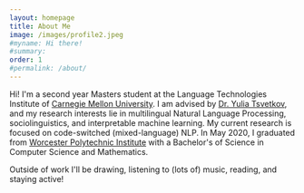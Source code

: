 ```yaml
---
layout: homepage
title: About Me
image: /images/profile2.jpeg
#myname: Hi there!
#summary:
order: 1
#permalink: /about/
---
```

Hi! I'm a second year Masters student at the Language Technologies Institute of [Carnegie Mellon University](https://www.lti.cs.cmu.edu/). I am advised by [Dr. Yulia Tsvetkov](http://www.cs.cmu.edu/~ytsvetko/), and my research interests lie in multilingual Natural Language Processing, sociolinguistics, and interpretable machine learning. My current research is focused on code-switched (mixed-language) NLP. 
In May 2020, I graduated from [Worcester Polytechnic Institute](https://wpi.edu) with a Bachelor's of Science in Computer Science and Mathematics.    

Outside of work I'll be drawing, listening to (lots of) music, reading, and staying active! 
